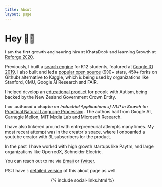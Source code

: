 ```yaml
---
title: About
layout: page
---
```


# Hey 👋🏻

I am the first growth engineering hire at KhataBook and learning Growth at [Reforge 2020](https://www.reforge.com/).

Previously, I built a [search engine](https://play.google.com/store/apps/details?id=co.gradeup.k12&hl=en_IN) for K12 students, featured at [Google IO 2019](https://www.asianage.com/technology/in-other-news/090519/google-io-2019-featured-two-indian-companies-for-excellent-use-of-machine-learning.html). I also built and led a [popular open source](https://evalai.cloudcv.org/) (900+ stars, 450+ forks on Github) alternative to Kaggle, which is being used by organizations like Stanford, CMU, Google AI Research and FAIR.

I helped develop an [educational product](https://www.talkwithmeapp.com/) for people with Autism, being backed by the New Zealand Government Crown Entity.

I co-authored a chapter on _Industrial Applications of NLP in Search_ for [Practical Natural Language Processing](http://www.practicalnlp.ai/). The authors hail from Google AI, Carnegie Mellon, MIT Media Lab and Microsoft Research.

I have also tinkered around with entrepreneurial attempts many times. My most recent attempt was in the creator's space, where I onboarded a youtube creator with 3L subscribers for the product.

In the past, I have worked with high growth startups like Paytm, and large organizations like Open edX, Schneider Electric.

You can reach out to me via [Email](mailto:{{site.email}}) or [Twitter](https://twitter.com/{{site.twitter}}).

PS: I have a [detailed version](/about-detailed/) of this about page as well.

<center>
{% include social-links.html %}
</center>
